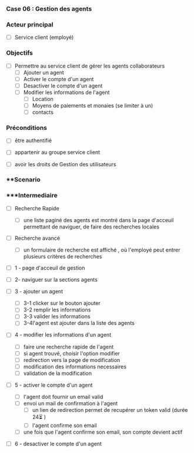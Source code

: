 ### Case 06 : Gestion des agents

### Acteur principal

- [ ] Service client (employé)

### Objectifs

- [ ] Permettre au service client de gérer les agents collaborateurs
	- [ ]  Ajouter un agent
	- [ ]  Activer le compte d'un agent
	- [ ]  Desactiver le compte d'un agent
	- [ ]  Modifier les informations de l'agent
		- [ ]  Location
		- [ ]  Moyens de paiements et monaies (se limiter à un)
		- [ ] contacts

### Préconditions

- [ ] être authentifié
- [ ] appartenir au groupe service client
- [ ] avoir les droits de Gestion des utilisateurs



### **Scenario

### ***Intermediaire
 - [ ]  Recherche Rapide
	 - [ ] une liste paginé des agents est montré dans la page d'acceuil permettant de naviguer, de faire des recherches locales
 - [ ]  Recherche avancé 
	 - [ ] un formulaire de recherche est affiché , où l'employé peut entrer plusieurs critères de recherches
- [ ] 1 - page d'acceuil de gestion 
- [ ] 2- naviguer sur la sections agents
- [ ] 3 - ajouter un agent
	- [ ] 3-1 clicker sur le bouton ajouter
	- [ ] 3-2 remplir les informations 
	- [ ] 3-3 valider les informations 
	- [ ] 3-4l'agent est ajouter dans la liste des agents
- [ ] 4 - modifier les informations d'un agent
	- [ ] faire une recherche rapide de l'agent
	- [ ] si agent trouvé, choisir l'option modifier
	- [ ] redirection vers la page de modification
	- [ ] modification des informations necessaires
	- [ ] validation de la modification
- [ ] 5 - activer le compte d'un agent
	- [ ] l'agent doit fournir un email valid
	- [ ] envoi un mail de confirmation à l'agent
		- [ ] un lien de redirection permet de recupérer un token valid (durée 24⏳ )
		- [ ] l'agent confirme son email
	- [ ] une fois que l'agent confirme son email, son compte devient actif
- [ ] 6 - desactiver le compte d'un agent

